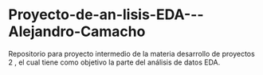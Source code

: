 # Proyecto-de-an-lisis-EDA---Alejandro-Camacho
Repositorio para proyecto intermedio de la materia desarrollo de proyectos 2 , el cual tiene como objetivo la parte del análisis de datos EDA. 
